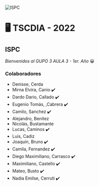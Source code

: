 ![ISPC](https://drive.google.com/uc?export=view&id=1wkWgkaQARcTXtcKBfBkuiV8VYe34-RT-)


# 	:desktop_computer: TSCDIA - 2022 
## ISPC
*Bienvenidos al GUPO 3 AULA 3 - 1er. Año* :grinning:

 
 
### Colaboradores 
- Denisse, Cerda 
- Mirna Elvira, Canio :heavy_check_mark:
- Dardo Dario, Callado  :heavy_check_mark:
- Eugenio Tomás, ,Cabrera :heavy_check_mark:
- Camilo,	Sanchez :heavy_check_mark:
- Alejandro, 	Benitez
- Nicolás,	Bustamante
- Lucas,	Caminos :heavy_check_mark:
- Luis,	Cadiz
- Joaquin,	Bruno :heavy_check_mark:
- Camila, 	Fernandez :heavy_check_mark:
- Diego Maximiliano,	Carrasco :heavy_check_mark:
- Maximiliano, Castello :heavy_check_mark:
- Mateo,	Busto  :heavy_check_mark:
- Nadia Emilse, Cerruti :heavy_check_mark:
  

  
    
